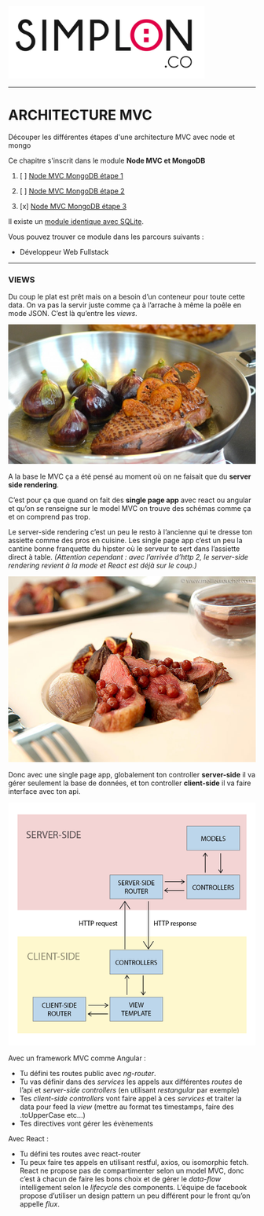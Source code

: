 <img src="readme/simplon.jpg" width="400">

----------------------

# ARCHITECTURE MVC
Découper les différentes étapes d'une architecture MVC avec node et mongo

Ce chapitre s'inscrit dans le module **Node MVC et MongoDB**

1. [ ] [Node MVC MongoDB étape 1](https://github.com/simplonco/node-mvc-mongodb-step1)
    
2. [ ] [Node MVC MongoDB étape 2](https://github.com/simplonco/node-mvc-mongodb-step2)
    
3. [x] [Node MVC MongoDB étape 3](https://github.com/simplonco/node-mvc-mongodb-step3)

Il existe un [module identique avec SQLite](https://github.com/simplonco/node-mvc-sqlite-step3).

Vous pouvez trouver ce module dans les parcours suivants :

+ Développeur Web Fullstack

------------

### VIEWS

Du coup le plat est prêt mais on a besoin d’un conteneur pour toute cette data.
On va pas la servir juste comme ça à l’arrache à même la poêle en mode JSON.
C’est là qu’entre les _views_.

![json](readme/plat-json.jpg)

A la base le MVC ça a été pensé au moment où on ne faisait que du **server side rendering**.

C’est pour ça que quand on fait des **single page app** avec react ou angular et qu’on se renseigne sur le model MVC on trouve des schémas comme ça et on comprend pas trop.

Le server-side rendering c’est un peu le resto à l’ancienne qui te dresse ton assiette comme des pros en cuisine.
Les single page app c’est un peu la cantine bonne franquette du hipster où le serveur te sert dans l’assiette direct à table.
_(Attention cependant : avec l’arrivée d’http 2, le server-side rendering revient à la mode et React est déjà sur le coup.)_

<img src="readme/plat-react.jpg" width="600">

Donc avec une single page app, globalement ton controller **server-side** il va gérer seulement la base de données, et ton controller **client-side** il va faire interface avec ton api.

<img src="readme/single.png" width="600">

Avec un framework MVC comme Angular :
+ Tu défini tes routes public avec _ng-router_.
+ Tu vas définir dans des _services_ les appels aux différentes _routes_ de l’api et _server-side controllers_ (en utilisant _restangular_ par exemple)
+ Tes _client-side controllers_ vont faire appel à ces _services_ et traiter la data pour feed la _view_ (mettre au format tes timestamps, faire des .toUpperCase etc...)
+ Tes directives vont gérer les évènements

Avec React :
+ Tu défini tes routes avec react-router
+ Tu peux faire tes appels en utilisant restful, axios, ou isomorphic fetch.
 React ne propose pas de compartimenter selon un model MVC, donc c’est à chacun de faire les bons choix et de gérer le _data-flow_ intelligement selon le _lifecycle_ des components.
L’équipe de facebook propose d’utiliser un design pattern un peu différent pour le front qu’on appelle _flux_.
